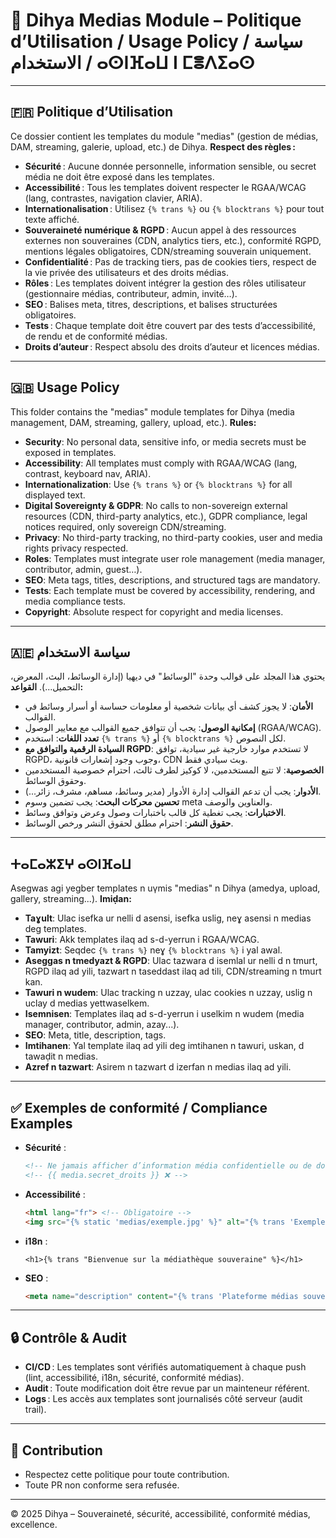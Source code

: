 # 🎥 Dihya Medias Module – Politique d’Utilisation / Usage Policy / سياسة الاستخدام / ⴰⵙⵏⴼⴰⵡ ⵏ ⵎⴻⴷⵉⴰⵙ

---

## 🇫🇷 Politique d’Utilisation

Ce dossier contient les templates du module "medias" (gestion de médias, DAM, streaming, galerie, upload, etc.) de Dihya.
**Respect des règles :**
- **Sécurité** : Aucune donnée personnelle, information sensible, ou secret média ne doit être exposé dans les templates.
- **Accessibilité** : Tous les templates doivent respecter le RGAA/WCAG (lang, contrastes, navigation clavier, ARIA).
- **Internationalisation** : Utilisez `{% trans %}` ou `{% blocktrans %}` pour tout texte affiché.
- **Souveraineté numérique & RGPD** : Aucun appel à des ressources externes non souveraines (CDN, analytics tiers, etc.), conformité RGPD, mentions légales obligatoires, CDN/streaming souverain uniquement.
- **Confidentialité** : Pas de tracking tiers, pas de cookies tiers, respect de la vie privée des utilisateurs et des droits médias.
- **Rôles** : Les templates doivent intégrer la gestion des rôles utilisateur (gestionnaire médias, contributeur, admin, invité…).
- **SEO** : Balises meta, titres, descriptions, et balises structurées obligatoires.
- **Tests** : Chaque template doit être couvert par des tests d’accessibilité, de rendu et de conformité médias.
- **Droits d’auteur** : Respect absolu des droits d’auteur et licences médias.

---

## 🇬🇧 Usage Policy

This folder contains the "medias" module templates for Dihya (media management, DAM, streaming, gallery, upload, etc.).
**Rules:**
- **Security**: No personal data, sensitive info, or media secrets must be exposed in templates.
- **Accessibility**: All templates must comply with RGAA/WCAG (lang, contrast, keyboard nav, ARIA).
- **Internationalization**: Use `{% trans %}` or `{% blocktrans %}` for all displayed text.
- **Digital Sovereignty & GDPR**: No calls to non-sovereign external resources (CDN, third-party analytics, etc.), GDPR compliance, legal notices required, only sovereign CDN/streaming.
- **Privacy**: No third-party tracking, no third-party cookies, user and media rights privacy respected.
- **Roles**: Templates must integrate user role management (media manager, contributor, admin, guest…).
- **SEO**: Meta tags, titles, descriptions, and structured tags are mandatory.
- **Tests**: Each template must be covered by accessibility, rendering, and media compliance tests.
- **Copyright**: Absolute respect for copyright and media licenses.

---

## 🇦🇪 سياسة الاستخدام

يحتوي هذا المجلد على قوالب وحدة "الوسائط" في ديهيا (إدارة الوسائط، البث، المعرض، التحميل...).
**القواعد:**
- **الأمان**: لا يجوز كشف أي بيانات شخصية أو معلومات حساسة أو أسرار وسائط في القوالب.
- **إمكانية الوصول**: يجب أن تتوافق جميع القوالب مع معايير الوصول (RGAA/WCAG).
- **تعدد اللغات**: استخدم `{% trans %}` أو `{% blocktrans %}` لكل النصوص.
- **السيادة الرقمية والتوافق مع RGPD**: لا تستخدم موارد خارجية غير سيادية، توافق RGPD، وجوب وجود إشعارات قانونية، CDN وبث سيادي فقط.
- **الخصوصية**: لا تتبع المستخدمين، لا كوكيز لطرف ثالث، احترام خصوصية المستخدمين وحقوق الوسائط.
- **الأدوار**: يجب أن تدعم القوالب إدارة الأدوار (مدير وسائط، مساهم، مشرف، زائر...).
- **تحسين محركات البحث**: يجب تضمين وسوم meta والعناوين والوصف.
- **الاختبارات**: يجب تغطية كل قالب باختبارات وصول وعرض وتوافق وسائط.
- **حقوق النشر**: احترام مطلق لحقوق النشر ورخص الوسائط.

---

## ⵜⴰⵎⴰⵣⵉⵖ ⴰⵙⵏⴼⴰⵡ

Asegwas agi yegber templates n uγmis "medias" n Dihya (amedya, upload, gallery, streaming...).
**Imiḍan:**
- **Taɣult**: Ulac isefka ur nelli d asensi, isefka uslig, neɣ asensi n medias deg templates.
- **Tawuri**: Akk templates ilaq ad s-d-yerrun i RGAA/WCAG.
- **Tamyizt**: Seqdec `{% trans %}` neɣ `{% blocktrans %}` i yal awal.
- **Aseggas n tmedyazt & RGPD**: Ulac tazwara d isemlal ur nelli d n tmurt, RGPD ilaq ad yili, tazwart n taseddast ilaq ad tili, CDN/streaming n tmurt kan.
- **Tawuri n wudem**: Ulac tracking n uzzay, ulac cookies n uzzay, uslig n uclay d medias yettwaselkem.
- **Isemnisen**: Templates ilaq ad s-d-yerrun i uselkim n wudem (media manager, contributor, admin, azay...).
- **SEO**: Meta, title, description, tags.
- **Imtihanen**: Yal template ilaq ad yili deg imtihanen n tawuri, uskan, d tawaḍit n medias.
- **Azref n tazwart**: Asirem n tazwart d izerfan n medias ilaq ad yili.

---

## ✅ Exemples de conformité / Compliance Examples

- **Sécurité** :
  ```html
  <!-- Ne jamais afficher d’information média confidentielle ou de donnée personnelle : -->
  <!-- {{ media.secret_droits }} ❌ -->
  ```
- **Accessibilité** :
  ```html
  <html lang="fr"> <!-- Obligatoire -->
  <img src="{% static 'medias/exemple.jpg' %}" alt="{% trans 'Exemple média' %}" />
  ```
- **i18n** :
  ```django
  <h1>{% trans "Bienvenue sur la médiathèque souveraine" %}</h1>
  ```
- **SEO** :
  ```html
  <meta name="description" content="{% trans 'Plateforme médias souveraine, conforme RGPD et sécurisée' %}">
  ```

---

## 🔒 Contrôle & Audit

- **CI/CD** : Les templates sont vérifiés automatiquement à chaque push (lint, accessibilité, i18n, sécurité, conformité médias).
- **Audit** : Toute modification doit être revue par un mainteneur référent.
- **Logs** : Les accès aux templates sont journalisés côté serveur (audit trail).

---

## 🤝 Contribution

- Respectez cette politique pour toute contribution.
- Toute PR non conforme sera refusée.

---

© 2025 Dihya – Souveraineté, sécurité, accessibilité, conformité médias, excellence.
